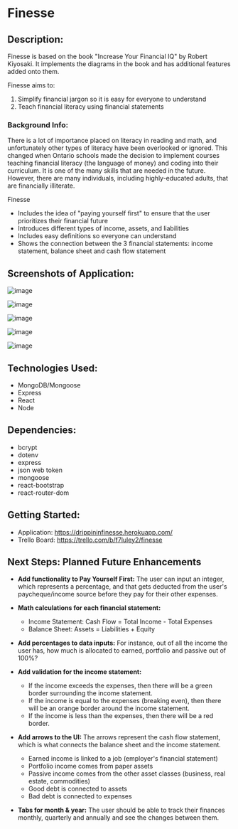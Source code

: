 # Finesse

## Description:

Finesse is based on the book "Increase Your Financial IQ" by Robert Kiyosaki. It implements the diagrams in the book and has additional features added onto them.

Finesse aims to:
1. Simplify financial jargon so it is easy for everyone to understand
2. Teach financial literacy using financial statements

### Background Info:
There is a lot of importance placed on literacy in reading and math, and unfortunately other types of literacy have been overlooked or ignored. This changed when Ontario schools made the decision to implement courses teaching financial literacy (the language of money) and coding into their curriculum.
It is one of the many skills that are needed in the future.
However, there are many individuals, including highly-educated adults, that are financially illiterate. 

Finesse
- Includes the idea of "paying yourself first" to ensure that the user prioritizes their financial future
- Introduces different types of income, assets, and liabilities
- Includes easy definitions so everyone can understand
- Shows the connection between the 3 financial statements: income statement, balance sheet and cash flow statement


## Screenshots of Application:
![image](https://user-images.githubusercontent.com/62129720/97793140-4fb61000-1bbe-11eb-8a75-8a12acf83cf3.png)

![image](https://user-images.githubusercontent.com/62129720/97793149-6bb9b180-1bbe-11eb-8284-04b08858d197.png)

![image](https://user-images.githubusercontent.com/62129720/97793157-84c26280-1bbe-11eb-9301-308bf64922df.png)

![image](https://user-images.githubusercontent.com/62129720/97793162-96a40580-1bbe-11eb-8ed2-74ed7fe71d18.png)

![image](https://user-images.githubusercontent.com/62129720/97793167-b20f1080-1bbe-11eb-8746-c1c93b996fae.png)

## Technologies Used:
- MongoDB/Mongoose
- Express
- React
- Node

## Dependencies:
- bcrypt
- dotenv
- express
- json web token
- mongoose
- react-bootstrap
- react-router-dom

## Getting Started:
- Application: https://drippininfinesse.herokuapp.com/
- Trello Board: https://trello.com/b/f7luley2/finesse

## Next Steps: Planned Future Enhancements
- **Add functionality to Pay Yourself First:**
The user can input an integer, which represents a percentage, and that gets deducted from the user's paycheque/income source before they pay for their other expenses.

- **Math calculations for each financial statement:**
    - Income Statement: Cash Flow = Total Income - Total Expenses 
    - Balance Sheet: Assets = Liabilities + Equity 

- **Add percentages to data inputs:**
For instance, out of all the income the user has, how much is allocated to earned, portfolio and passive out of 100%?

- **Add validation for the income statement:**
    - If the income exceeds the expenses, then there will be a green border surrounding the income statement.
    - If the income is equal to the expenses (breaking even), then there will be an orange border around the income statement.
    - If the income is less than the expenses, then there will be a red border.

- **Add arrows to the UI:**
The arrows represent the cash flow statement, which is what connects the balance sheet and the income statement.
    - Earned income is linked to a job (employer's financial statement)
    - Portfolio income comes from paper assets
    - Passive income comes from the other asset classes (business, real estate, commodities)
    - Good debt is connected to assets
    - Bad debt is connected to expenses

- **Tabs for month & year:**
The user should be able to track their finances monthly, quarterly and annually and see the changes between them. 
